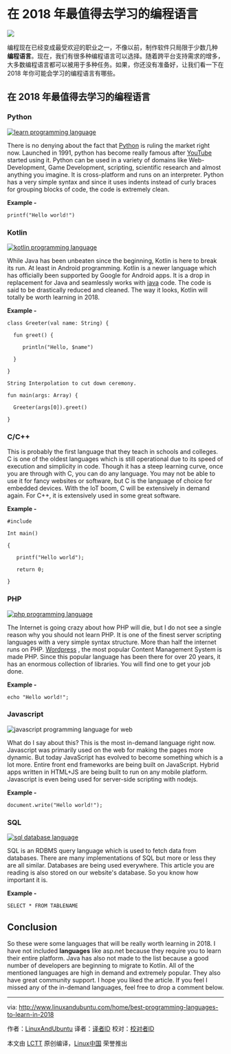 在 2018 年最值得去学习的编程语言
======

![](http://www.linuxandubuntu.com/uploads/2/1/1/5/21152474/best-programming-languages-learn-for-2018_orig.jpg)

编程现在已经变成最受欢迎的职业之一，不像以前，制作软件只局限于少数几种 **编程语言**。现在，我们有很多种编程语言可以选择。随着跨平台支持需求的增多，大多数编程语言都可以被用于多种任务。如果，你还没有准备好，让我们看一下在 2018 年你可能会学习的编程语言有哪些。

## 在 2018 年最值得去学习的编程语言

### Python

 [![learn programming language](http://www.linuxandubuntu.com/uploads/2/1/1/5/21152474/learn-programming-language_orig.png)][1] 

There is no denying about the fact that [Python][2] is ruling the market right now. Launched in 1991, python has become really famous after [YouTube][3] started using it. Python can be used in a variety of domains like Web-Development, Game Development, scripting, scientific research and almost anything you imagine. It is cross-platform and runs on an interpreter. Python has a very simple syntax and since it uses indents instead of curly braces for grouping blocks of code, the code is extremely clean.

**Example -**

```
printf("Hello world!")
```

### Kotlin

 [![kotlin programming language](http://www.linuxandubuntu.com/uploads/2/1/1/5/21152474/kotlin-programming-language_orig.jpg)][4] 

While Java has been unbeaten since the beginning, Kotlin is here to break its run. At least in Android programming. Kotlin is a newer language which has officially been supported by Google for Android apps. It is a drop in replacement for Java and seamlessly works with [java][5] code. The code is said to be drastically reduced and cleaned. The way it looks, Kotlin will totally be worth learning in 2018.

**Example -**

```
class Greeter(val name: String) {

  fun greet() {

     println("Hello, $name")

  }

}

String Interpolation to cut down ceremony.

fun main(args: Array) {

  Greeter(args[0]).greet()

}
```

### C/C++

This is probably the first language that they teach in schools and colleges. C is one of the oldest languages which is still operational due to its speed of execution and simplicity in code. Though it has a steep learning curve, once you are through with C, you can do any language. You may not be able to use it for fancy websites or software, but C is the language of choice for embedded devices. With the IoT boom, C will be extensively in demand again. For C++, it is extensively used in some great software.

**Example -**

```
#include

Int main()

{

   printf("Hello world");

   return 0;

}
```

### PHP

 [![php programming language](http://www.linuxandubuntu.com/uploads/2/1/1/5/21152474/1200px-php-logo-svg_orig.png)][6] 

The Internet is going crazy about how PHP will die, but I do not see a single reason why you should not learn PHP. It is one of the finest server scripting languages with a very simple syntax structure. More than half the internet runs on PHP. [Wordpress][7] , the most popular Content Management System is made PHP. Since this popular language has been there for over 20 years, it has an enormous collection of libraries. You will find one to get your job done.

**Example -**

```
echo "Hello world!";
```

### Javascript

 ![javascript programming language for web](http://www.linuxandubuntu.com/uploads/2/1/1/5/21152474/javascript_orig.png) 

What do I say about this? This is the most in-demand language right now. Javascript was primarily used on the web for making the pages more dynamic. But today JavaScript has evolved to become something which is a lot more. Entire front end frameworks are being built on JavaScript. Hybrid apps written in HTML+JS  are being built to run on any mobile platform. Javascript is even being used for server-side scripting with nodejs.

**Example -**

```
document.write("Hello world!");
```

### SQL

 [![sql database language](http://www.linuxandubuntu.com/uploads/2/1/1/5/21152474/published/sql-database-language.png?1514386856)][8] 

SQL is an RDBMS query language which is used to fetch data from databases. There are many implementations of SQL but more or less they are all similar. Databases are being used everywhere. This article you are reading is also stored on our website's database. So you know how important it is.

**Example -**

```
SELECT * FROM TABLENAME
```

## Conclusion

So these were some languages that will be really worth learning in 2018\. I have not included **languages** like asp.net because they require you to learn their entire platform. Java has also not made to the list because a good number of developers are beginning to migrate to Kotlin. All of the mentioned languages are high in demand and extremely popular. They also have great community support. I hope you liked the article. If you feel I missed any of the in-demand languages, feel free to drop a comment below.


--------------------------------------------------------------------------------

via: http://www.linuxandubuntu.com/home/best-programming-languages-to-learn-in-2018

作者：[LinuxAndUbuntu][a]
译者：[译者ID](https://github.com/译者ID)
校对：[校对者ID](https://github.com/校对者ID)

本文由 [LCTT](https://github.com/LCTT/TranslateProject) 原创编译，[Linux中国](https://linux.cn/) 荣誉推出

[a]:http://www.linuxandubuntu.com
[1]:http://www.linuxandubuntu.com/uploads/2/1/1/5/21152474/learn-programming-language_orig.png
[2]:http://www.linuxandubuntu.com/home/best-python-ides-for-linux
[3]:http://www.linuxandubuntu.com/home/youtube-dl-a-command-line-gui-youtube-facebook-dailymotion-videos-downloading-tool-for-linux
[4]:http://www.linuxandubuntu.com/uploads/2/1/1/5/21152474/kotlin-programming-language_orig.jpg
[5]:http://www.linuxandubuntu.com/home/how-to-install-oracle-java-78-on-ubuntu
[6]:http://www.linuxandubuntu.com/uploads/2/1/1/5/21152474/1200px-php-logo-svg_orig.png
[7]:http://www.linuxandubuntu.com/home/wordpress-how-to-host-and-manage-on-web-server-in-linuxubuntu-step-by-step-guide
[8]:http://www.linuxandubuntu.com/uploads/2/1/1/5/21152474/sql-database-language_orig.png


